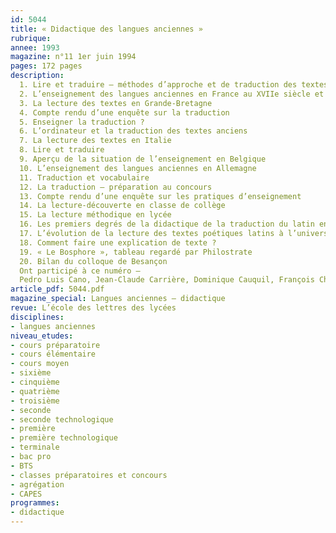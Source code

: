 ```yaml
---
id: 5044
title: « Didactique des langues anciennes »
rubrique: 
annee: 1993
magazine: n°11 1er juin 1994
pages: 172 pages
description: 
  1. Lire et traduire – méthodes d’approche et de traduction des textes grecs et latins en Europe
  2. L’enseignement des langues anciennes en France au XVIIe siècle et au XVIIIe siècle
  3. La lecture des textes en Grande-Bretagne
  4. Compte rendu d’une enquête sur la traduction
  5. Enseigner la traduction ?
  6. L’ordinateur et la traduction des textes anciens
  7. La lecture des textes en Italie
  8. Lire et traduire
  9. Aperçu de la situation de l’enseignement en Belgique
  10. L’enseignement des langues anciennes en Allemagne
  11. Traduction et vocabulaire
  12. La traduction – préparation au concours
  13. Compte rendu d’une enquête sur les pratiques d’enseignement
  14. La lecture-découverte en classe de collège
  15. La lecture méthodique en lycée
  16. Les premiers degrés de la didactique de la traduction du latin en Espagne
  17. L’évolution de la lecture des textes poétiques latins à l’université en France
  18. Comment faire une explication de texte ?
  19. « Le Bosphore », tableau regardé par Philostrate
  20. Bilan du colloque de Besançon
  Ont participé à ce numéro – 
  Pedro Luis Cano, Jean-Claude Carrière, Dominique Cauquil, François Charpin, Cécile Daude, Nicole Fick, Jean-Yves Guillaumin, Marius Lavency, Albert Léonard, Marguerite Minonzio, Pierre Monat, Claude Mossé, Claire Muckensturm-Poulle, Silvana Rocca, James Roy, Klaus Sallmann, Monique Van Overbeke, Anne Videau-Delibes et Edzard Visser
article_pdf: 5044.pdf
magazine_special: Langues anciennes – didactique
revue: L’école des lettres des lycées
disciplines:
- langues anciennes
niveau_etudes:
- cours préparatoire
- cours élémentaire
- cours moyen
- sixième
- cinquième
- quatrième
- troisième
- seconde
- seconde technologique
- première
- première technologique
- terminale
- bac pro
- BTS
- classes préparatoires et concours
- agrégation
- CAPES
programmes:
- didactique
---
```

